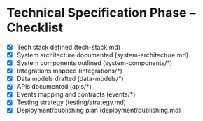 # Technical Specification Phase – Checklist

- [x] Tech stack defined (tech-stack.md)
- [x] System architecture documented (system-architecture.md)
- [x] System components outlined (system-components/*)
- [x] Integrations mapped (integrations/*)
- [x] Data models drafted (data-models/*)
- [x] APIs documented (apis/*)
- [x] Events mapping and contracts (events/*)
- [x] Testing strategy (testing/strategy.md)
- [x] Deployment/publishing plan (deployment/publishing.md)
